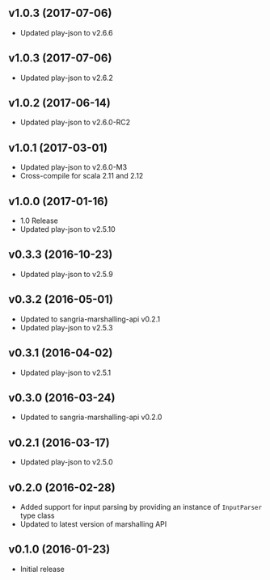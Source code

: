 ## v1.0.3 (2017-07-06)

* Updated play-json to v2.6.6

## v1.0.3 (2017-07-06)

* Updated play-json to v2.6.2

## v1.0.2 (2017-06-14)

* Updated play-json to v2.6.0-RC2

## v1.0.1 (2017-03-01)

* Updated play-json to v2.6.0-M3
* Cross-compile for scala 2.11 and 2.12

## v1.0.0 (2017-01-16)

* 1.0 Release
* Updated play-json to v2.5.10

## v0.3.3 (2016-10-23)

* Updated play-json to v2.5.9

## v0.3.2 (2016-05-01)

* Updated to sangria-marshalling-api v0.2.1
* Updated play-json to v2.5.3

## v0.3.1 (2016-04-02)

* Updated play-json to v2.5.1

## v0.3.0 (2016-03-24)

* Updated to sangria-marshalling-api v0.2.0

## v0.2.1 (2016-03-17)

* Updated play-json to v2.5.0

## v0.2.0 (2016-02-28)

* Added support for input parsing by providing an instance of `InputParser` type class
* Updated to latest version of marshalling API

## v0.1.0 (2016-01-23)

* Initial release